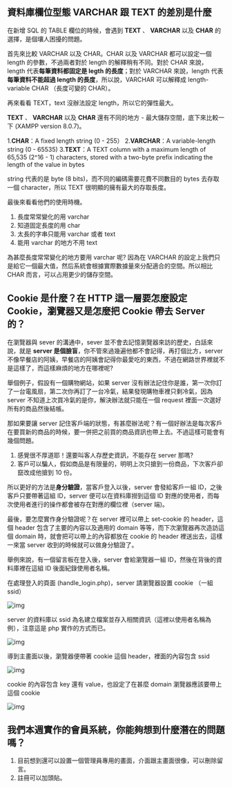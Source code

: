 ## 資料庫欄位型態 VARCHAR 跟 TEXT 的差別是什麼

在新增 SQL 的 TABLE 欄位的時候，會遇到 **TEXT** 、 **VARCHAR** 以及 **CHAR** 的選擇，是個壤人困擾的問題。

首先來比較 VARCHAR 以及 CHAR。CHAR 以及 VARCHAR 都可以設定一個 length 的參數，不過兩者對於 length 的解釋稍有不同。對於 CHAR 來說，length 代表**每筆資料都固定是 legth 的長度**；對於 VARCHAR 來說，length 代表**每筆資料不能超過 length 的長度**，所以說，VARCHAR 可以解釋成 length-variable CHAR （長度可變的 CHAR）。

再來看看 TEXT，text 沒辦法設定 length，所以它的彈性最大。

**TEXT** 、 **VARCHAR** 以及 **CHAR** 還有不同的地方 - 最大儲存空間，底下來比較一下 (XAMPP version 8.0.7)。

1.**CHAR**：A fixed length string (0 - 255）
2.**VARCHAR**：A variable-length string (0 - 65535)
3.**TEXT**：A TEXT column with a maximum length of 65,535 (2^16 - 1) characters, stored with a two-byte prefix indicating the length of the value in bytes

string 代表的是 byte (8 bits)，而不同的編碼需要花費不同數目的 bytes 去存取一個 character，所以 TEXT 很明顯的擁有最大的存取長度。

最後來看看他們的使用時機。

1. 長度常常變化的用 varchar
2. 知道固定長度的用 char
3. 太長的字串只能用 varchar 或者 text
4. 能用 varchar 的地方不用 text

為甚麼長度常常變化的地方要用 varchar 呢? 因為在 VARCHAR 的設定上我們只是給它一個最大值，然后系統會根據實際數據量來分配適合的空間。所以相比 CHAR 而言，可以占用更少的儲存空間。


## Cookie 是什麼？在 HTTP 這一層要怎麼設定 Cookie，瀏覽器又是怎麼把 Cookie 帶去 Server 的？

在瀏覽器與 sever 的溝通中，sever 並不會去記憶瀏覽器來訪的歷史，白話來說，就是 **server 是個臉盲**，你不管來過幾遍他都不會記得，再打個比方，server 不像早餐店的阿姨，早餐店的阿姨會記得你最愛吃的東西，不過在網路世界裡就不是這樣了，而這樣麻煩的地方在哪裡呢? 

舉個例子，假設有一個購物網站，如果 server 沒有辦法記住你是誰，第一次你訂了一台電風扇，第二次你再訂了一台冷氣，結果發現購物車裡只剩冷氣，因為 server 不知道上次買冷氣的是你，解決辦法就只能在一個 request 裡面一次選好所有的商品然後結帳。

那如果要讓 server 記住客戶端的狀態，有甚麼辦法呢？有一個好辦法是每次客戶在要買新的商品的時候，要一併把之前買的商品資訊也帶上去。不過這樣可能會有幾個問題。

1. 感覺很不厚道耶！還要叫客人存歷史資訊，不能存在 server 那嗎?
2. 客戶可以騙人，假如商品是有限量的，明明上次只搶到一份商品，下次客戶卻竄改成他搶到 10 份。

所以更好的方法是**身分驗證**，當客戶登入以後，server 會發給客戶一組 ID，之後客戶只要帶著這組 ID，server 便可以在資料庫撈到這個 ID 對應的使用者，而每次使用者進行的操作都會被存在對應的欄位裡（server 端)。

最後，要怎麼實作身分驗證呢？在 server 裡可以帶上 set-cookie 的 header，這個 header 包含了主要的內容以及適用的 domain 等等，而下次瀏覽器再次造訪這個 domain 時，就會把可以帶上的內容都放在 cookie 的 header 裡送出去，這樣一來當 server 收到的時候就可以做身分驗證了。

舉例來說，有一個留言板在登入後，server 會給瀏覽器一組 ID，然後在背後的資料庫裡在這組 ID 後面紀錄使用者名稱。

在處理登入的頁面 (handle_login.php)，server 請瀏覽器設置 cookie （一組 ssid）

![img](https://i.imgur.com/qhtDl0D.jpg)

server 的資料庫以 ssid 為名建立檔案並存入相關資訊（這裡以使用者名稱為例），注意這是 php 實作的方式而已。

![img](https://i.imgur.com/2IuvMKk.jpg)

導到主畫面以後，瀏覽器便帶著 cookie 這個 header，裡面的內容包含 ssid

![img](https://i.imgur.com/nVBmFcZ.jpg)

cookie 的內容包含 key 還有 value，也設定了在甚麼 domain 瀏覽器應該要帶上這個 cookie

![img](https://i.imgur.com/jh59Eu4.jpg)




## 我們本週實作的會員系統，你能夠想到什麼潛在的問題嗎？

1. 目前想到還可以設置一個管理員專用的畫面，介面跟主畫面很像，可以刪除留言。
2. 註冊可以加頭貼。


